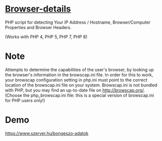 # <a href="https://github.com/SzerverHu/browser-details/">Browser-details</a>
PHP script for detecting Your IP Address / Hostname, Browser/Computer Properties and Browser Headers.

(Works with PHP 4, PHP 5, PHP 7, PHP 8)

# Note
Attempts to determine the capabilities of the user's browser, by looking up the browser's information in the browscap.ini file.
In order for this to work, your browscap configuration setting in php.ini must point to the correct location of the browscap.ini file on your system.
Browscap.ini is not bundled with PHP, but you may find an up-to-date file on http://browscap.org/. (Choose the php_browscap.ini file: this is a special version of browscap.ini for PHP users only!)

# Demo
https://www.szerver.hu/bongeszo-adatok
